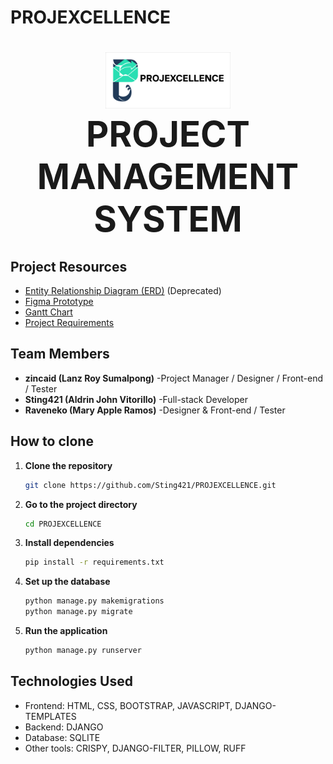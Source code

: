 # PROJEXCELLENCE

<h1 align="center">
  <img src="./PROJEXCELLENCE/static/res/logoWBg.jpg" alt="Project Logo" width="200" /><br />
  <span style="font-size: 2em; font-weight: bold;">PROJECT MANAGEMENT SYSTEM</span>
</h1>

## Project Resources

- [Entity Relationship Diagram (ERD)](https://lucid.app/lucidchart/7184a18b-28d4-4e22-86b0-8e0adb78c6c6/edit?viewport_loc=-1399%2C-424%2C2164%2C1097%2C0_0&invitationId=inv_15926259-afeb-4959-8274-8b43f0a902c1) (Deprecated)
- [Figma Prototype](https://www.figma.com/design/Ejn0kA6AoDekfoNpKFUWXq/IM2?node-id=0-1&t=wTeiojp3ZGKXDLTL-1)
- [Gantt Chart](https://docs.google.com/spreadsheets/d/1QTl-HRuxibmfoPrlHXM7rtjF6_c43Y9-kxwVyI9Ik6k/edit?usp=sharing)
- [Project Requirements](https://docs.google.com/document/d/1nWzAiBxbicxQGC9QtIwUru9vspHINHGE5XID0jx5WNI/edit?usp=sharing)

## Team Members

- **zincaid (Lanz Roy Sumalpong)** -Project Manager / Designer / Front-end / Tester
- **Sting421 (Aldrin John Vitorillo)** -Full-stack Developer
- **Raveneko (Mary Apple Ramos)** -Designer & Front-end / Tester


## How to clone

1. **Clone the repository**  
   ```bash
   git clone https://github.com/Sting421/PROJEXCELLENCE.git
   ```

2. **Go to the project directory**  
   ```bash
   cd PROJEXCELLENCE
   ```

3. **Install dependencies**  
   ```bash
   pip install -r requirements.txt
   ```

4. **Set up the database**  

   ```bash
   python manage.py makemigrations
   python manage.py migrate
   ```

5. **Run the application**
    ```bash
    python manage.py runserver
    ```

## Technologies Used
- Frontend: HTML, CSS, BOOTSTRAP, JAVASCRIPT, DJANGO-TEMPLATES
- Backend: DJANGO
- Database: SQLITE
- Other tools: CRISPY, DJANGO-FILTER, PILLOW, RUFF




